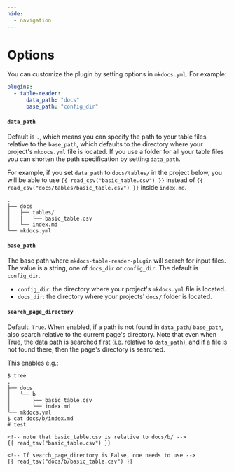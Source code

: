 ```yaml
---
hide:
  - navigation
---
```


# Options

You can customize the plugin by setting options in `mkdocs.yml`. For example:

```yml
plugins:
  - table-reader:
      data_path: "docs"
      base_path: "config_dir"
```

#### `data_path`

Default is `.`, which means you can specify the path to your table files relative to the `base_path`, which defaults to the directory where your project's `mkdocs.yml` file is located. If you use a folder for all your table files you can shorten the path specification by setting `data_path`.

For example, if you set `data_path` to `docs/tables/` in the project below, you will be able to use <code>\{\{ read_csv("basic_table.csv") \}\}</code> instead of <code>\{\{ read_csv("docs/tables/basic_table.csv") \}\}</code> inside `index.md`.

```nohighlight
.
├── docs
│   ├── tables/
│   |   └── basic_table.csv
│   └── index.md
└── mkdocs.yml
```

#### `base_path`

The base path where `mkdocs-table-reader-plugin` will search for input files.
The value is a string, one of `docs_dir` or `config_dir`. The default is `config_dir`. 

- `config_dir`: the directory where your project's `mkdocs.yml` file is located.
- `docs_dir`: the directory where your projects' `docs/` folder is located.


#### `search_page_directory`

Default: `True`. When enabled, if a path is not found in `data_path`/
`base_path`, also search relative to the current page's directory. Note that
even when True, the data path is searched first (i.e. relative to `data_path`),
and if a file is not found there, then the page's directory is searched.

This enables e.g.:

```
$ tree
.
├── docs
│   └── b
│       ├── basic_table.csv
│       └── index.md
└── mkdocs.yml
$ cat docs/b/index.md
# test

<!-- note that basic_table.csv is relative to docs/b/ -->
{{ read_tsv("basic_table.csv") }}

<!-- If search_page_directory is False, one needs to use -->
{{ read_tsv("docs/b/basic_table.csv") }}
```

